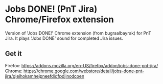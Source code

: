 # Jobs DONE! (PnT Jira) Chrome/Firefox extension
Version of 'Jobs DONE!' Chrome extension (from bugraalbayrak) for PnT Jira. It plays 'Jobs DONE' sound for completed Jira issues.

## Get it
Firefox: https://addons.mozilla.org/en-US/firefox/addon/jobs-done-pnt-jira/  
Chrome: https://chrome.google.com/webstore/detail/jobs-done-pnt-jira/gieihokamhejpneefdidfpdjinodcoen
